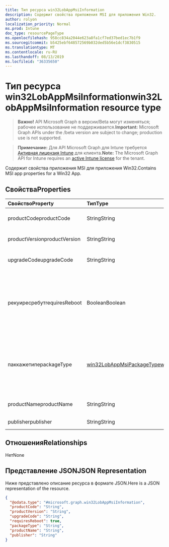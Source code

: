 ```yaml
---
title: Тип ресурса win32LobAppMsiInformation
description: Содержит свойства приложения MSI для приложения Win32.
author: rolyon
localization_priority: Normal
ms.prod: Intune
doc_type: resourcePageType
ms.openlocfilehash: 958cc834a2044e623a8fa1cf7ed37bed1ec7b1f9
ms.sourcegitcommit: b5425ebf648572569b032ded5b56e1dcf3830515
ms.translationtype: MT
ms.contentlocale: ru-RU
ms.lasthandoff: 08/13/2019
ms.locfileid: "36335650"
---
```

# <a name="win32lobappmsiinformation-resource-type"></a><span data-ttu-id="913a9-103">Тип ресурса win32LobAppMsiInformation</span><span class="sxs-lookup"><span data-stu-id="913a9-103">win32LobAppMsiInformation resource type</span></span>

> <span data-ttu-id="913a9-104">**Важно!** API Microsoft Graph в версии/Beta могут изменяться; рабочее использование не поддерживается.</span><span class="sxs-lookup"><span data-stu-id="913a9-104">**Important:** Microsoft Graph APIs under the /beta version are subject to change; production use is not supported.</span></span>

> <span data-ttu-id="913a9-105">**Примечание:** Для API Microsoft Graph для Intune требуется [Активная лицензия Intune](https://go.microsoft.com/fwlink/?linkid=839381) для клиента.</span><span class="sxs-lookup"><span data-stu-id="913a9-105">**Note:** The Microsoft Graph API for Intune requires an [active Intune license](https://go.microsoft.com/fwlink/?linkid=839381) for the tenant.</span></span>

<span data-ttu-id="913a9-106">Содержит свойства приложения MSI для приложения Win32.</span><span class="sxs-lookup"><span data-stu-id="913a9-106">Contains MSI app properties for a Win32 App.</span></span>

## <a name="properties"></a><span data-ttu-id="913a9-107">Свойства</span><span class="sxs-lookup"><span data-stu-id="913a9-107">Properties</span></span>
|<span data-ttu-id="913a9-108">Свойство</span><span class="sxs-lookup"><span data-stu-id="913a9-108">Property</span></span>|<span data-ttu-id="913a9-109">Тип</span><span class="sxs-lookup"><span data-stu-id="913a9-109">Type</span></span>|<span data-ttu-id="913a9-110">Описание</span><span class="sxs-lookup"><span data-stu-id="913a9-110">Description</span></span>|
|:---|:---|:---|
|<span data-ttu-id="913a9-111">productCode</span><span class="sxs-lookup"><span data-stu-id="913a9-111">productCode</span></span>|<span data-ttu-id="913a9-112">String</span><span class="sxs-lookup"><span data-stu-id="913a9-112">String</span></span>|<span data-ttu-id="913a9-113">Код продукта MSI.</span><span class="sxs-lookup"><span data-stu-id="913a9-113">The MSI product code.</span></span>|
|<span data-ttu-id="913a9-114">productVersion</span><span class="sxs-lookup"><span data-stu-id="913a9-114">productVersion</span></span>|<span data-ttu-id="913a9-115">String</span><span class="sxs-lookup"><span data-stu-id="913a9-115">String</span></span>|<span data-ttu-id="913a9-116">Версия продукта MSI.</span><span class="sxs-lookup"><span data-stu-id="913a9-116">The MSI product version.</span></span>|
|<span data-ttu-id="913a9-117">upgradeCode</span><span class="sxs-lookup"><span data-stu-id="913a9-117">upgradeCode</span></span>|<span data-ttu-id="913a9-118">String</span><span class="sxs-lookup"><span data-stu-id="913a9-118">String</span></span>|<span data-ttu-id="913a9-119">Код обновления MSI.</span><span class="sxs-lookup"><span data-stu-id="913a9-119">The MSI upgrade code.</span></span>|
|<span data-ttu-id="913a9-120">рекуиресребут</span><span class="sxs-lookup"><span data-stu-id="913a9-120">requiresReboot</span></span>|<span data-ttu-id="913a9-121">Boolean</span><span class="sxs-lookup"><span data-stu-id="913a9-121">Boolean</span></span>|<span data-ttu-id="913a9-122">Требует ли приложение MSI перезагрузку компьютера для завершения установки.</span><span class="sxs-lookup"><span data-stu-id="913a9-122">Whether the MSI app requires the machine to reboot to complete installation.</span></span>|
|<span data-ttu-id="913a9-123">паккажетипе</span><span class="sxs-lookup"><span data-stu-id="913a9-123">packageType</span></span>|[<span data-ttu-id="913a9-124">win32LobAppMsiPackageType</span><span class="sxs-lookup"><span data-stu-id="913a9-124">win32LobAppMsiPackageType</span></span>](../resources/intune-apps-win32lobappmsipackagetype.md)|<span data-ttu-id="913a9-125">Тип пакета MSI.</span><span class="sxs-lookup"><span data-stu-id="913a9-125">The MSI package type.</span></span> <span data-ttu-id="913a9-126">Возможные значения: `perMachine`, `perUser`, `dualPurpose`.</span><span class="sxs-lookup"><span data-stu-id="913a9-126">Possible values are: `perMachine`, `perUser`, `dualPurpose`.</span></span>|
|<span data-ttu-id="913a9-127">productName</span><span class="sxs-lookup"><span data-stu-id="913a9-127">productName</span></span>|<span data-ttu-id="913a9-128">String</span><span class="sxs-lookup"><span data-stu-id="913a9-128">String</span></span>|<span data-ttu-id="913a9-129">Имя продукта MSI.</span><span class="sxs-lookup"><span data-stu-id="913a9-129">The MSI product name.</span></span>|
|<span data-ttu-id="913a9-130">publisher</span><span class="sxs-lookup"><span data-stu-id="913a9-130">publisher</span></span>|<span data-ttu-id="913a9-131">String</span><span class="sxs-lookup"><span data-stu-id="913a9-131">String</span></span>|<span data-ttu-id="913a9-132">Издатель MSI.</span><span class="sxs-lookup"><span data-stu-id="913a9-132">The MSI publisher.</span></span>|

## <a name="relationships"></a><span data-ttu-id="913a9-133">Отношения</span><span class="sxs-lookup"><span data-stu-id="913a9-133">Relationships</span></span>
<span data-ttu-id="913a9-134">Нет</span><span class="sxs-lookup"><span data-stu-id="913a9-134">None</span></span>

## <a name="json-representation"></a><span data-ttu-id="913a9-135">Представление JSON</span><span class="sxs-lookup"><span data-stu-id="913a9-135">JSON Representation</span></span>
<span data-ttu-id="913a9-136">Ниже представлено описание ресурса в формате JSON.</span><span class="sxs-lookup"><span data-stu-id="913a9-136">Here is a JSON representation of the resource.</span></span>
<!-- {
  "blockType": "resource",
  "@odata.type": "microsoft.graph.win32LobAppMsiInformation"
}
-->
``` json
{
  "@odata.type": "#microsoft.graph.win32LobAppMsiInformation",
  "productCode": "String",
  "productVersion": "String",
  "upgradeCode": "String",
  "requiresReboot": true,
  "packageType": "String",
  "productName": "String",
  "publisher": "String"
}
```



